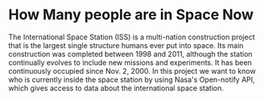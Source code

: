 # How Many people are in Space Now
The International Space Station (ISS) is a multi-nation construction project that is the largest single structure humans ever put into space. Its main construction was completed between 1998 and 2011, although the station continually evolves to include new missions and experiments. It has been continuously occupied since Nov. 2, 2000.
In this project we want to know who is currently inside the space station by using Nasa's Open-notify API, which gives access to data about the international space station.
